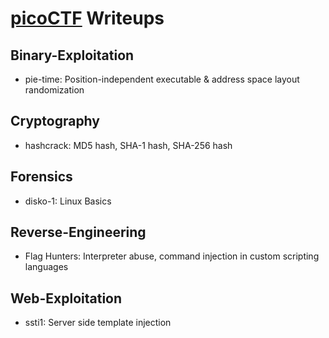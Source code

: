 # [picoCTF](https://play.picoctf.org) Writeups

## Binary-Exploitation

- pie-time: Position-independent executable & address space layout randomization

## Cryptography

- hashcrack: MD5 hash, SHA-1 hash, SHA-256 hash

## Forensics

- disko-1: Linux Basics

## Reverse-Engineering

- Flag Hunters: Interpreter abuse, command injection in custom scripting languages

## Web-Exploitation

- ssti1: Server side template injection
